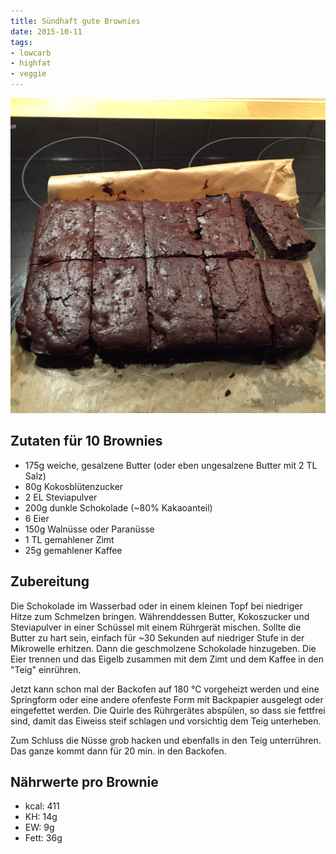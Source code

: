 ```yaml
---
title: Sündhaft gute Brownies
date: 2015-10-11
tags:
- lowcarb
- highfat
- veggie
---
```


![](/img/suendhaft-gute-brownies.jpg)

## Zutaten für 10 Brownies
- 175g  weiche, gesalzene Butter (oder eben ungesalzene Butter mit 2 TL Salz)
- 80g   Kokosblütenzucker
- 2 EL  Steviapulver
- 200g  dunkle Schokolade (~80% Kakaoanteil)
- 6     Eier
- 150g  Walnüsse oder Paranüsse
- 1 TL  gemahlener Zimt
- 25g   gemahlener Kaffee

## Zubereitung
Die Schokolade im Wasserbad oder in einem kleinen Topf bei niedriger Hitze zum Schmelzen bringen.
Währenddessen Butter, Kokoszucker und Steviapulver in einer Schüssel mit einem Rührgerät mischen. Sollte die Butter zu hart sein, einfach für ~30 Sekunden auf niedriger Stufe in der Mikrowelle erhitzen. Dann die geschmolzene Schokolade hinzugeben.
Die Eier trennen und das Eigelb zusammen mit dem Zimt und dem Kaffee in den "Teig" einrühren.

Jetzt kann schon mal der Backofen auf 180 ℃  vorgeheizt werden und eine Springform oder eine andere ofenfeste Form mit Backpapier ausgelegt oder eingefettet werden.
Die Quirle des Rührgerätes abspülen, so dass sie fettfrei sind, damit das Eiweiss steif schlagen und vorsichtig dem Teig unterheben.

Zum Schluss die Nüsse grob hacken und ebenfalls in den Teig unterrühren.
Das ganze kommt dann für 20 min. in den Backofen.

## Nährwerte pro Brownie
- kcal: 411
- KH:    14g
- EW:     9g
- Fett:  36g
